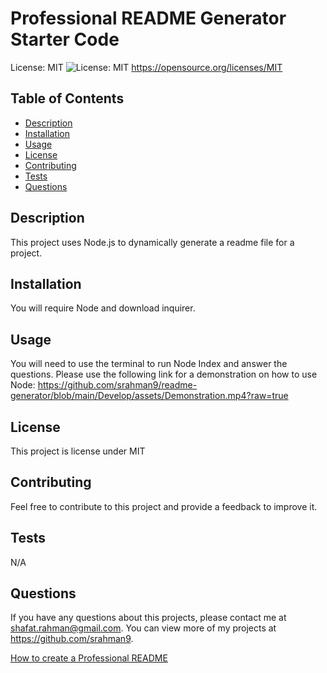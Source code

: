 # Professional README Generator Starter Code

 License: MIT ![License: MIT](https://img.shields.io/badge/License-MIT-yellow.svg)
  https://opensource.org/licenses/MIT


  
  ## Table of Contents
  - [Description](#description)
  - [Installation](#installation)
  - [Usage](#usage)
  - [License](#license)
  - [Contributing](#contributing)
  - [Tests](#tests)
  - [Questions](#questions)
  
  ## Description 
  This project uses Node.js to dynamically generate a readme file for a project.

  ## Installation 
  You will require Node and download inquirer.
  
  ## Usage 
  You will need to use the terminal to run Node Index and answer the questions. Please use the following link for a demonstration on how to use Node: https://github.com/srahman9/readme-generator/blob/main/Develop/assets/Demonstration.mp4?raw=true
  
  ## License 
  This project is license under MIT
  
  ## Contributing 
  Feel free to contribute to this project and provide a feedback to improve it.
  
  ## Tests
  N/A
  
  ## Questions
  If you have any questions about this projects, please contact me at shafat.rahman@gmail.com. You can view more of my projects at https://github.com/srahman9.



[How to create a Professional README](https://coding-boot-camp.github.io/full-stack/github/professional-readme-guide)
